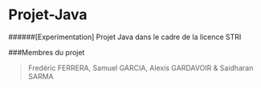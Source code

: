 # Projet-Java
######[Experimentation] Projet Java dans le cadre de la licence STRI

###Membres du projet 
>Fredéric FERRERA, Samuel GARCIA, Alexis GARDAVOIR & Saidharan SARMA
